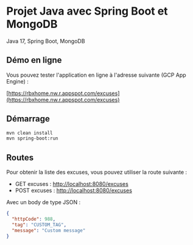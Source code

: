 # Projet Java avec Spring Boot et MongoDB

Java 17, Spring Boot, MongoDB

## Démo en ligne

Vous pouvez tester l'application en ligne à l'adresse suivante (GCP App Engine) :

[https://rbxhome.nw.r.appspot.com/excuses](https://rbxhome.nw.r.appspot.com/excuses)

## Démarrage

```bash
mvn clean install
mvn spring-boot:run
```

## Routes

Pour obtenir la liste des excuses, vous pouvez utiliser la route suivante :
- GET excuses : [http://localhost:8080/excuses](http://localhost:8080/excuses)
- POST excuses : [http://localhost:8080/excuses](http://localhost:8080/excuses)

Avec un body de type JSON :
```json
{
  "httpCode": 988,
  "tag": "CUSTOM_TAG",
  "message": "Custom message"
}
```


